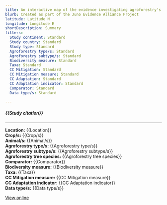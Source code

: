 ```yaml
---
title: An interactive map of the evidence investigating agroforestry's role in biodiversity and climate change mitigation and adaptation in low- and middle- income countries
blurb: Created as part of the Juno Evidence Alliance Project
latitude: Latitude N
longitude: Longitude E
shortDescription: Summary
filters:
  Study continent: Standard 
  Study country: Standard 
  Study type: Standard
  Agroforestry type/s: Standard
  Agroforestry subtype/s: Standard
  Biodiversity measure: Standard
  Taxa: Standard
  CC Mitigation: Standard
  CC Mitigation measure: Standard
  CC Adaptation: Standard
  CC Adaptation indicator: Standard
  Comparator: Standard
  Data type/s: Standard

---
```

##### {{Study citation}}

---

**Location:** {{Location}}\
**Crop/s:** {{Crop/s}}\
**Animal/s:** {{Animal/s}}\
**Agroforestry type/s:** {{Agroforestry type/s}}\
**Agroforestry subtype/s:** {{Agroforestry subtype/s}}\
**Agroforestry tree species:** {{Agroforestry tree species}}\
**Comparator:** {{Comparator}}\
**Biodiversity measure:** {{Biodiversity measure}}\
**Taxa:** {{Taxa}}\
**CC Mitigation measure:** {{CC Mitigation measure}}\
**CC Adaptation indicator:** {{CC Adaptation indicator}}\
**Data type/s:** {{Data type/s}}

[View online]({{Hyperlink}})
